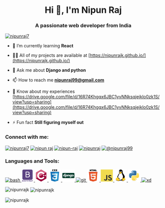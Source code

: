<h1 align="center">Hi 👋, I'm Nipun Raj</h1>
<h3 align="center">A passionate web developer from India</h3>


<p align="left"> <a href="https://twitter.com/nipunraj7" target="blank"><img src="https://img.shields.io/twitter/follow/nipunraj7?logo=twitter&style=for-the-badge" alt="nipunraj7" /></a> </p>

- 🌱 I’m currently learning **React**

- 👨‍💻 All of my projects are available at [https://nipunrajk.github.io/](https://nipunrajk.github.io/)

- 💬 Ask me about **Django and python**

- 📫 How to reach me **nipunraj99@gmail.com**

- 📄 Know about my experiences [https://drive.google.com/file/d/16R74Khgqx6JBC1yvNNksqjejklo0zk1S/view?usp=sharing](https://drive.google.com/file/d/16R74Khgqx6JBC1yvNNksqjejklo0zk1S/view?usp=sharing)

- ⚡ Fun fact **Still figuring myself out**

<h3 align="left">Connect with me:</h3>
<p align="left">
<a href="https://twitter.com/nipunraj7" target="blank"><img align="center" src="https://raw.githubusercontent.com/rahuldkjain/github-profile-readme-generator/master/src/images/icons/Social/twitter.svg" alt="nipunraj7" height="30" width="40" /></a>
<a href="https://linkedin.com/in/nipun raj" target="blank"><img align="center" src="https://raw.githubusercontent.com/rahuldkjain/github-profile-readme-generator/master/src/images/icons/Social/linked-in-alt.svg" alt="nipun raj" height="30" width="40" /></a>
<a href="https://stackoverflow.com/users/nipun-raj" target="blank"><img align="center" src="https://raw.githubusercontent.com/rahuldkjain/github-profile-readme-generator/master/src/images/icons/Social/stack-overflow.svg" alt="nipun-raj" height="30" width="40" /></a>
<a href="https://instagram.com/nipunraj" target="blank"><img align="center" src="https://raw.githubusercontent.com/rahuldkjain/github-profile-readme-generator/master/src/images/icons/Social/instagram.svg" alt="nipunraj" height="30" width="40" /></a>
<a href="https://medium.com/@nipunraj99" target="blank"><img align="center" src="https://raw.githubusercontent.com/rahuldkjain/github-profile-readme-generator/master/src/images/icons/Social/medium.svg" alt="@nipunraj99" height="30" width="40" /></a>
</p>

<h3 align="left">Languages and Tools:</h3>
<p align="left"> <a href="https://www.gnu.org/software/bash/" target="_blank" rel="noreferrer"> <img src="https://www.vectorlogo.zone/logos/gnu_bash/gnu_bash-icon.svg" alt="bash" width="40" height="40"/> </a> <a href="https://getbootstrap.com" target="_blank" rel="noreferrer"> <img src="https://raw.githubusercontent.com/devicons/devicon/master/icons/bootstrap/bootstrap-plain-wordmark.svg" alt="bootstrap" width="40" height="40"/> </a> <a href="https://www.w3schools.com/cpp/" target="_blank" rel="noreferrer"> <img src="https://raw.githubusercontent.com/devicons/devicon/master/icons/cplusplus/cplusplus-original.svg" alt="cplusplus" width="40" height="40"/> </a> <a href="https://www.w3schools.com/css/" target="_blank" rel="noreferrer"> <img src="https://raw.githubusercontent.com/devicons/devicon/master/icons/css3/css3-original-wordmark.svg" alt="css3" width="40" height="40"/> </a> <a href="https://www.djangoproject.com/" target="_blank" rel="noreferrer"> <img src="https://raw.githubusercontent.com/devicons/devicon/master/icons/django/django-original.svg" alt="django" width="40" height="40"/> </a> <a href="https://git-scm.com/" target="_blank" rel="noreferrer"> <img src="https://www.vectorlogo.zone/logos/git-scm/git-scm-icon.svg" alt="git" width="40" height="40"/> </a> <a href="https://www.w3.org/html/" target="_blank" rel="noreferrer"> <img src="https://raw.githubusercontent.com/devicons/devicon/master/icons/html5/html5-original-wordmark.svg" alt="html5" width="40" height="40"/> </a> <a href="https://developer.mozilla.org/en-US/docs/Web/JavaScript" target="_blank" rel="noreferrer"> <img src="https://raw.githubusercontent.com/devicons/devicon/master/icons/javascript/javascript-original.svg" alt="javascript" width="40" height="40"/> </a> <a href="https://www.linux.org/" target="_blank" rel="noreferrer"> <img src="https://raw.githubusercontent.com/devicons/devicon/master/icons/linux/linux-original.svg" alt="linux" width="40" height="40"/> </a> <a href="https://www.python.org" target="_blank" rel="noreferrer"> <img src="https://raw.githubusercontent.com/devicons/devicon/master/icons/python/python-original.svg" alt="python" width="40" height="40"/> </a> <a href="https://www.adobe.com/products/xd.html" target="_blank" rel="noreferrer"> <img src="https://cdn.worldvectorlogo.com/logos/adobe-xd.svg" alt="xd" width="40" height="40"/> </a> </p>

<p><img align="left" src="https://github-readme-stats.vercel.app/api/top-langs?username=nipunrajk&show_icons=true&locale=en&layout=compact" alt="nipunrajk" /></p>

<p>&nbsp;<img align="center" src="https://github-readme-stats.vercel.app/api?username=nipunrajk&show_icons=true&locale=en" alt="nipunrajk" /></p>

<p><img align="center" src="https://github-readme-streak-stats.herokuapp.com/?user=nipunrajk&" alt="nipunrajk" /></p>
